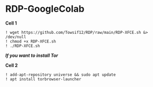 # RDP-GoogleColab

**Cell 1**
```
! wget https://github.com/Towsif12/RDP/raw/main/RDP-XFCE.sh &> /dev/null
! chmod +x RDP-XFCE.sh
! ./RDP-XFCE.sh
```

**_If you want to install Tor_**

**Cell 2**
```
! add-apt-repository universe && sudo apt update
! apt install torbrowser-launcher
```

